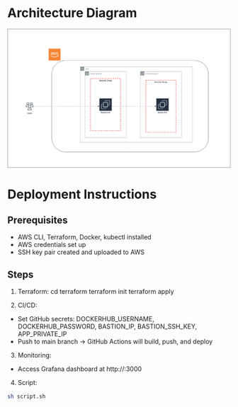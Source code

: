 # Architecture Diagram
![Architecture Diagram](awsdiag(bastion).drawio.png)


# Deployment Instructions

## Prerequisites
- AWS CLI, Terraform, Docker, kubectl installed
- AWS credentials set up
- SSH key pair created and uploaded to AWS

## Steps
1. Terraform:
    cd terraform
    terraform init
    terraform apply

2. CI/CD:
- Set GitHub secrets: DOCKERHUB_USERNAME, DOCKERHUB_PASSWORD, BASTION_IP, BASTION_SSH_KEY, APP_PRIVATE_IP
- Push to main branch → GitHub Actions will build, push, and deploy

3. Monitoring:
- Access Grafana dashboard at http://<bastion-ip>:3000

4. Script:
```sh
sh script.sh
```

